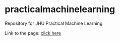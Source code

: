 # practicalmachinelearning
Repository for JHU Practical Machine Learning


Link to the page: [click here](http://afuyo.github.io/practicalmachinelearning/report.html)